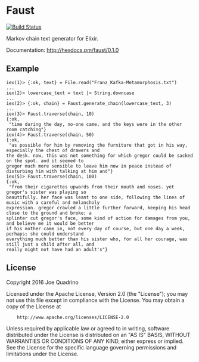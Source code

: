 # Faust

[![Build Status](https://travis-ci.org/jquadrin/faust.svg?branch=master)](https://travis-ci.org/jquadrin/faust)

Markov chain text generator for Elixir.

Documentation: http://hexdocs.pm/faust/0.1.0

## Example
```iex
iex(1)> {:ok, text} = File.read("Franz_Kafka-Metamorphosis.txt")
...
iex(2)> lowercase_text = text |> String.downcase
...
iex(2)> {:ok, chain} = Faust.generate_chain(lowercase_text, 3)
...
iex(3)> Faust.traverse(chain, 10)
{:ok,
 "time during the day, no-one came, and the keys were in the other room catching"}
iex(4)> Faust.traverse(chain, 50)
{:ok,
 "as possible for him by removing the furniture that got in his way, especially the chest of drawers and
the desk. now, this was not something for which gregor could be sacked on the spot. and it seemed to
gregor much more sensible to leave him now in peace instead of disturbing him with talking at him and"}
iex(5)> Faust.traverse(chain, 100)
{:ok,
 "from their cigarettes upwards from their mouth and noses. yet gregor's sister was playing so
beautifully. her face was leant to one side, following the lines of music with a careful and melancholy
expression. gregor crawled a little further forward, keeping his head close to the ground and broke; a
splinter cut gregor's face, some kind of action for damages from you, and believe me it would be better
if his mother came in, not every day of course, but one day a week, perhaps; she could understand
everything much better than his sister who, for all her courage, was still just a child after all, and
really might not have had an adult's"}
```

## License

Copyright 2016 Joe Quadrino

Licensed under the Apache License, Version 2.0 (the "License");
you may not use this file except in compliance with the License.
You may obtain a copy of the License at
```
    http://www.apache.org/licenses/LICENSE-2.0
```
Unless required by applicable law or agreed to in writing, software
distributed under the License is distributed on an "AS IS" BASIS,
WITHOUT WARRANTIES OR CONDITIONS OF ANY KIND, either express or implied.
See the License for the specific language governing permissions and
limitations under the License.
